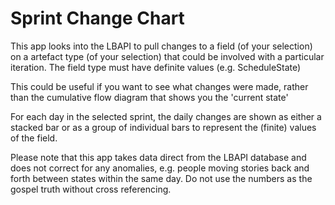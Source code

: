 # Sprint Change Chart

This app looks into the LBAPI to pull changes to a field (of your selection) on a artefact type (of your selection) that could be involved with a particular iteration. The field type must have definite values (e.g. ScheduleState)

This could be useful if you want to see what changes were made, rather than the cumulative flow diagram that shows you the 'current state'

For each day in the selected sprint, the daily changes are shown as either a stacked bar or as a group of individual bars to represent the (finite) values of the field.

Please note that this app takes data direct from the LBAPI database and does not correct for any anomalies, e.g. people moving stories back and forth between states within the same day. Do not use the numbers as the gospel truth without cross referencing.
